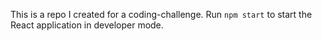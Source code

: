 This is a repo I created for a coding-challenge. Run `npm start` to start the React application in developer mode.
